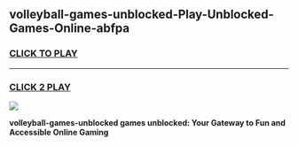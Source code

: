 
## volleyball-games-unblocked-Play-Unblocked-Games-Online-abfpa
<h3>
<a href="https://premium76.site?title=volleyball-games-unblocked&ref=24A">CLICK TO PLAY</a></h3>
<hr>

<h3>
<a href="https://premium76.site?title=volleyball-games-unblocked&ref=24A">CLICK 2 PLAY</a>
  
</h3>

<a href="https://premium76.site?title=volleyball-games-unblocked&ref=24A"><img src="https://clearcache.store/games.png"></a>


**volleyball-games-unblocked games unblocked: Your Gateway to Fun and Accessible Online Gaming**
